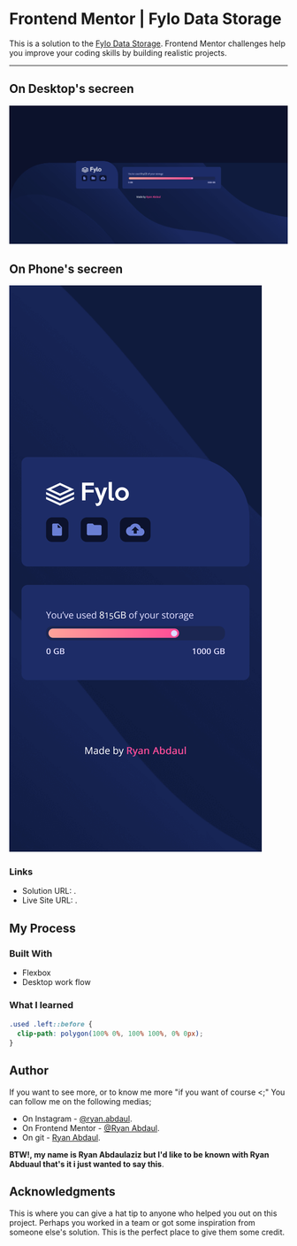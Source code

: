 # Frontend Mentor | Fylo Data Storage
This is a solution to the [Fylo Data Storage](Challenge'sURL). Frontend Mentor challenges help you improve your coding skills by building realistic projects. 
___
## On Desktop's secreen
<img src="./Screenshot 2024-02-05 at 11-26-41 Frontend Mentor Fylo data storage component.png"/>  

## On Phone's secreen
<img src="./Screen Shot 2024-02-05 at 11.27.00.png"/> 

### Links

- Solution URL: []().
- Live Site URL: []().

## My Process
### Built With 
- Flexbox
- Desktop work flow
### What I learned 
```CSS
.used .left::before {
  clip-path: polygon(100% 0%, 100% 100%, 0% 0px);
} 
```
## Author
If you want to see more, or to know me more "if you want of course <;" You can follow me on the following medias;
- On Instagram - [@ryan.abdaul](https://www.instagram.com/ryan.abdaul/).
- On Frontend Mentor - [@Ryan Abdaul](https://www.frontendmentor.io/profile/RyanAbdaul).
- On git - [Ryan Abdaul](https://github.com/RyanAbdaul).

**BTW!, my name is Ryan Abdaulaziz but I'd like to be known with Ryan Abduaul that's it i just wanted to say this**.

## Acknowledgments
This is where you can give a hat tip to anyone who helped you out on this project. Perhaps you worked in a team or got some inspiration from someone else's solution. This is the perfect place to give them some credit.